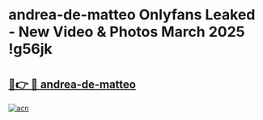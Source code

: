 # andrea-de-matteo Onlyfans Leaked - New Video & Photos March 2025 !g56jk

# <h2><a href="https://e64ytw.iuczelnia.edu.pl?title=andrea-de-matteo&ref=g56jk">🔗👉 🔴 andrea-de-matteo</a></h2>

[![acn](https://github.com/user-attachments/assets/0f9c940e-d8b0-45ae-aac7-cd30a18b3e1c)](https://e64ytw.iuczelnia.edu.pl?title=andrea-de-matteo&ref=g56jk)

